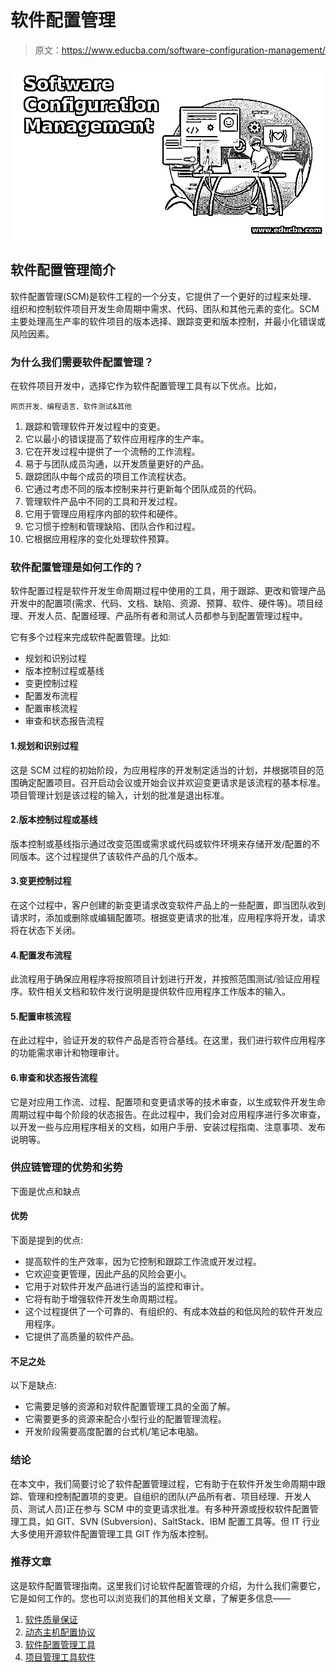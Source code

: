 # 软件配置管理

> 原文：<https://www.educba.com/software-configuration-management/>

![Software Configuration Management](img/bf8c7f57e63b876f582a38752f03dba9.png)



## 软件配置管理简介

软件配置管理(SCM)是软件工程的一个分支，它提供了一个更好的过程来处理、组织和控制软件项目开发生命周期中需求、代码、团队和其他元素的变化。SCM 主要处理高生产率的软件项目的版本选择、跟踪变更和版本控制，并最小化错误或风险因素。

### 为什么我们需要软件配置管理？

在软件项目开发中，选择它作为软件配置管理工具有以下优点。比如，

<small>网页开发、编程语言、软件测试&其他</small>

1.  跟踪和管理软件开发过程中的变更。
2.  它以最小的错误提高了软件应用程序的生产率。
3.  它在开发过程中提供了一个流畅的工作流程。
4.  易于与团队成员沟通，以开发质量更好的产品。
5.  跟踪团队中每个成员的项目工作流程状态。
6.  它通过考虑不同的版本控制来并行更新每个团队成员的代码。
7.  管理软件产品中不同的工具和开发过程。
8.  它用于管理应用程序内部的软件和硬件。
9.  它习惯于控制和管理缺陷、团队合作和过程。
10.  它根据应用程序的变化处理软件预算。

### 软件配置管理是如何工作的？

软件配置过程是软件开发生命周期过程中使用的工具，用于跟踪、更改和管理产品开发中的配置项(需求、代码、文档、缺陷、资源、预算、软件、硬件等)。项目经理、开发人员、配置经理、产品所有者和测试人员都参与到配置管理过程中。

它有多个过程来完成软件配置管理。比如:

*   规划和识别过程
*   版本控制过程或基线
*   变更控制过程
*   配置发布流程
*   配置审核流程
*   审查和状态报告流程

#### 1.规划和识别过程

这是 SCM 过程的初始阶段，为应用程序的开发制定适当的计划，并根据项目的范围确定配置项目。召开启动会议或开始会议并欢迎变更请求是该流程的基本标准。项目管理计划是该过程的输入，计划的批准是退出标准。

#### 2.版本控制过程或基线

版本控制或基线指示通过改变范围或需求或代码或软件环境来存储开发/配置的不同版本。这个过程提供了该软件产品的几个版本。

#### 3.变更控制过程

在这个过程中，客户创建的新变更请求改变软件产品上的一些配置，即当团队收到请求时，添加或删除或编辑配置项。根据变更请求的批准，应用程序将开发，请求将在状态下关闭。

#### 4.配置发布流程

此流程用于确保应用程序将按照项目计划进行开发，并按照范围测试/验证应用程序。软件相关文档和软件发行说明是提供软件应用程序工作版本的输入。

#### 5.配置审核流程

在此过程中，验证开发的软件产品是否符合基线。在这里，我们进行软件应用程序的功能需求审计和物理审计。

#### 6.审查和状态报告流程

它是对应用工作流、过程、配置项和变更请求等的技术审查，以生成软件开发生命周期过程中每个阶段的状态报告。在此过程中，我们会对应用程序进行多次审查，以开发一些与应用程序相关的文档，如用户手册、安装过程指南、注意事项、发布说明等。

### 供应链管理的优势和劣势

下面是优点和缺点

#### 优势

下面是提到的优点:

*   提高软件的生产效率，因为它控制和跟踪工作流或开发过程。
*   它欢迎变更管理，因此产品的风险会更小。
*   它用于对软件开发产品进行适当的监控和审计。
*   它将有助于增强软件开发生命周期过程。
*   这个过程提供了一个可靠的、有组织的、有成本效益的和低风险的软件开发应用程序。
*   它提供了高质量的软件产品。

#### 不足之处

以下是缺点:

*   它需要足够的资源和对软件配置管理工具的全面了解。
*   它需要更多的资源来配合小型行业的配置管理流程。
*   开发阶段需要高度配置的台式机/笔记本电脑。

### 结论

在本文中，我们简要讨论了软件配置管理过程，它有助于在软件开发生命周期中跟踪、管理和控制配置项的变更。自组织的团队(产品所有者、项目经理、开发人员、测试人员)正在参与 SCM 中的变更请求批准。有多种开源或授权软件配置管理工具，如 GIT、SVN (Subversion)、SaltStack、IBM 配置工具等。但 IT 行业大多使用开源软件配置管理工具 GIT 作为版本控制。

### 推荐文章

这是软件配置管理指南。这里我们讨论软件配置管理的介绍，为什么我们需要它，它是如何工作的。您也可以浏览我们的其他相关文章，了解更多信息——

1.  [软件质量保证](https://www.educba.com/software-quality-assurance/)
2.  [动态主机配置协议](https://www.educba.com/dynamic-host-configuration-protocol/)
3.  [软件配置管理工具](https://www.educba.com/software-configuration-management-tools/)
4.  [项目管理工具软件](https://www.educba.com/project-management-tools-software/)





